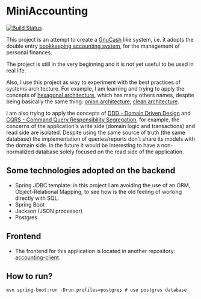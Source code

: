 # MiniAccounting

[![Build Status](https://api.travis-ci.org/milanogc/accounting.svg)](https://travis-ci.org/milanogc/accounting)

This project is an attempt to create a [GnuCash](https://www.gnucash.org) like system, i.e. it adopts the double entry [bookkeeping accounting system](https://en.wikipedia.org/wiki/Double-entry_bookkeeping_system), for the management of personal finances.

The project is still in the very beginning and it is not yet useful to be used in real life.

Also, I use this project as way to experiment with the best practices of systems architecture. For example, I am learning and trying to apply the concepts of [hexagonal architecture](http://alistair.cockburn.us/Hexagonal+architecture), which has many others names, despite being basically the same thing: [onion architecture](http://jeffreypalermo.com/blog/the-onion-architecture-part-1/), [clean architecture](https://blog.8thlight.com/uncle-bob/2012/08/13/the-clean-architecture.html).

I am also trying to apply the concepts of [DDD - Domain Driven Design](http://dddcommunity.org/learning-ddd/what_is_ddd/) and  [CQRS - Command Query Responsibility Segregation](http://martinfowler.com/bliki/CQRS.html), for example, the concerns of the application's write side (domain logic and transactions) and read side are isolated. Despite using the same source of truth (the same database) the implementation of queries/reports don't share its models with the domain side. In the future it would be interesting to have a non-normalized database solely focused on the read side of the application.

Some technologies adopted on the backend
-----------

- Spring JDBC template: in this project I am avoiding the use of an ORM, Object-Relational Mapping, to see how is the old feeling of working directly with SQL.
- Spring Boot
- Jackson (JSON processor)
- Postgres

Frontend
-----------

- The frontend for this application is located in another repository: [accounting-client](https://github.com/milanogc/accounting-client).

How to run?
-----------

    mvn spring-boot:run -Drun.profiles=postgres # use postgres database
